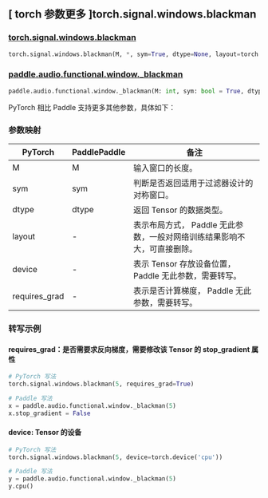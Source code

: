 ## [ torch 参数更多 ]torch.signal.windows.blackman
### [torch.signal.windows.blackman](https://pytorch.org/docs/stable/generated/torch.signal.windows.blackman.html)

```python
torch.signal.windows.blackman(M, *, sym=True, dtype=None, layout=torch.strided, device=None, requires_grad=False)
```

### [paddle.audio.functional.window._blackman]()

```python
paddle.audio.functional.window._blackman(M: int, sym: bool = True, dtype: str = 'float64')
```

PyTorch 相比 Paddle 支持更多其他参数，具体如下：
### 参数映射

| PyTorch       | PaddlePaddle | 备注                                                   |
| ------------- | ------------ | ------------------------------------------------------ |
| M  | M            | 输入窗口的长度。 |
| sym        | sym       | 判断是否返回适用于过滤器设计的对称窗口。  |
| dtype        | dtype | 返回 Tensor 的数据类型。 |
| layout | -| 表示布局方式， Paddle 无此参数，一般对网络训练结果影响不大，可直接删除。 |
| device | - | 表示 Tensor 存放设备位置，Paddle 无此参数，需要转写。 |
| requires_grad | - | 表示是否计算梯度， Paddle 无此参数，需要转写。 |

### 转写示例

#### requires_grad：是否需要求反向梯度，需要修改该 Tensor 的 stop_gradient 属性
```python
# PyTorch 写法
torch.signal.windows.blackman(5, requires_grad=True)

# Paddle 写法
x = paddle.audio.functional.window._blackman(5)
x.stop_gradient = False
```

#### device: Tensor 的设备
```python
# PyTorch 写法
torch.signal.windows.blackman(5, device=torch.device('cpu'))

# Paddle 写法
y = paddle.audio.functional.window._blackman(5)
y.cpu()
```
